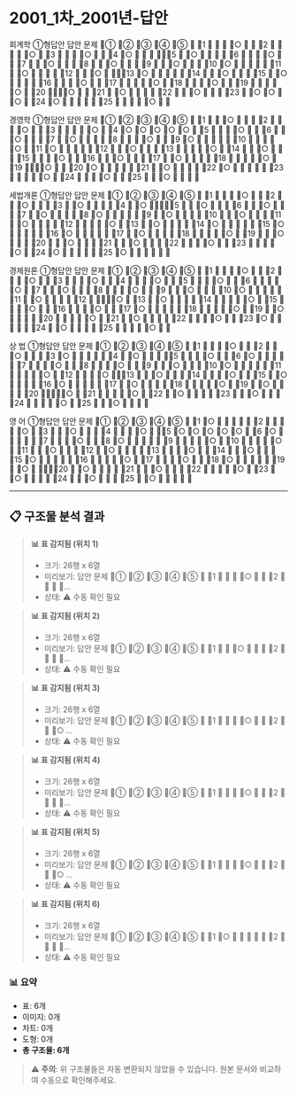 # 2001_1차_2001년-답안

회계학
①형답안
    답안
 문제
①
②
③
④
⑤

1



○


2




○

3



○


4
○





5

○




6



○


7


○



8


○



9


○



10
○





11

○




12


○



13
○





14


○



15

○




16



○


17




○

18



○


19




○

20



○


21

○




22


○



23

○
○

○

24
○





25




○





경영학
①형답안
    답안
 문제
①
②
③
④
⑤

1


○



2



○


3




○

4
○
○
○
○
○

5



○


6


○



7

○




8



○


9
○





10




○

11
○





12


○



13




○

14


○



15



○


16


○



17

○




18




○

19



○


20
○





21

○




22
○





23




○

24



○


25


○






세법개론
①형답안
    답안
 문제
①
②
③
④
⑤

1



○


2


○



3

○




4

○




5


○



6


○



7

○




8
○





9

○




10


○



11

○




12




○

13

○




14
○





15
○





16
○





17

○




18




○

19


○



20


○



21


○



22



○


23




○

24
○





25
○








경제원론
①형답안
    답안
 문제
①
②
③
④
⑤

1



○


2



○


3



○


4



○


5



○


6




○

7


○



8



○


9


○



10
○





11

○




12




○

13

○




14




○

15



○


16



○


17
○





18




○

19

○




20




○

21

○




22



○


23
○





24

○




25




○





상  법
①형답안
    답안
 문제
①
②
③
④
⑤

1



○


2


○



3
○





4

○




5



○


6
○





7



○


8



○


9


○



10
○





11




○

12



○


13


○



14



○


15

○




16
○





17

○




18




○

19

○




20




○

21




○

22

○




23


○



24




○

25


○






영  어
①형답안
    답안
 문제
①
②
③
④
⑤

1
○





2




○

3


○



4



○


5
○
○
○
○
○

6
○





7



○


8
○





9




○

10




○

11


○



12

○




13



○


14


○



15
○





16




○

17



○


18
○





19

○




20

○




21


○



22




○

23

○




24


○



25

○






---

## 📋 구조물 분석 결과



> **📊 표 감지됨 (위치 1)**
> - 크기: 26행 x 6열
> - 미리보기: 답안  문제 ① ② ③ ④ ⑤  1    ○   2    ...
> - 상태: ⚠️ 수동 확인 필요

<!-- [TABLE_1_26x6] -->



> **📊 표 감지됨 (위치 2)**
> - 크기: 26행 x 6열
> - 미리보기: 답안  문제 ① ② ③ ④ ⑤  1   ○    2    ...
> - 상태: ⚠️ 수동 확인 필요

<!-- [TABLE_2_26x6] -->



> **📊 표 감지됨 (위치 3)**
> - 크기: 26행 x 6열
> - 미리보기: 답안  문제 ① ② ③ ④ ⑤  1    ○   2   ○ ...
> - 상태: ⚠️ 수동 확인 필요

<!-- [TABLE_3_26x6] -->



> **📊 표 감지됨 (위치 4)**
> - 크기: 26행 x 6열
> - 미리보기: 답안  문제 ① ② ③ ④ ⑤  1    ○   2    ...
> - 상태: ⚠️ 수동 확인 필요

<!-- [TABLE_4_26x6] -->



> **📊 표 감지됨 (위치 5)**
> - 크기: 26행 x 6열
> - 미리보기: 답안  문제 ① ② ③ ④ ⑤  1    ○   2   ○ ...
> - 상태: ⚠️ 수동 확인 필요

<!-- [TABLE_5_26x6] -->



> **📊 표 감지됨 (위치 6)**
> - 크기: 26행 x 6열
> - 미리보기: 답안  문제 ① ② ③ ④ ⑤  1 ○      2    ...
> - 상태: ⚠️ 수동 확인 필요

<!-- [TABLE_6_26x6] -->



### 📊 요약

- 표: 6개
- 이미지: 0개
- 차트: 0개
- 도형: 0개
- **총 구조물: 6개**

> ⚠️ **주의**: 위 구조물들은 자동 변환되지 않았을 수 있습니다. 원본 문서와 비교하여 수동으로 확인해주세요.
